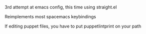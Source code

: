 3rd attempt at emacs config, this time using straight.el

Reimplements most spacemacs keybindings

If editing puppet files, you have to put puppetlintprint on your path
